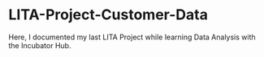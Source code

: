 # LITA-Project-Customer-Data
Here, I documented my last LITA Project while learning Data Analysis with the Incubator Hub.
